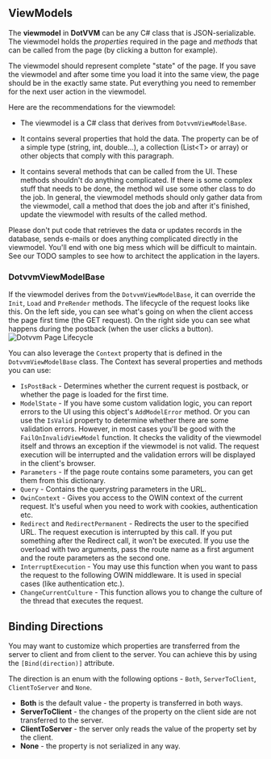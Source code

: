 ## ViewModels

The **viewmodel** in **DotVVM** can be any C# class that is JSON-serializable. The viewmodel holds the _properties_ required in the page 
and _methods_ that can be called from the page (by clicking a button for example).

The viewmodel should represent complete "state" of the page. If you save the viewmodel and after some time you load it into the same view,
the page should be in the exactly same state. Put everything you need to remember for the next user action in the viewmodel.

Here are the recommendations for the viewmodel:

+ The viewmodel is a C# class that derives from `DotvvmViewModelBase`. 

+ It contains several properties that hold the data. The property can be of a simple type (string, int, double...), 
a collection (List&lt;T&gt; or array) or other objects that comply with this paragraph.

+ It contains several methods that can be called from the UI. These methods shouldn't do anything complicated. If there is 
some complex stuff that needs to be done, the method wil use some other class to do the job. 
In general, the viewmodel methods should only gather data from the viewmodel, call a method that does the job and after it's finished, 
update the viewmodel with results of the called method. 

Please don't put code that retrieves the data or updates records in the database, sends e-mails or does anything complicated 
directly in the viewmodel. You'll end with one big mess which will be difficult to maintain.
See our TODO samples to see how to architect the application in the layers.


### DotvvmViewModelBase

If the viewmodel derives from the `DotvvmViewModelBase`, it can override the `Init`, `Load` and `PreRender` methods. The lifecycle 
of the request looks like this. On the left side, you can see what's going on when the client access the page first time 
(the GET request). On the right side you can see what happens during the postback (when the user clicks a button).
<img src="/Views/Docs/Pages/basics-viewmodels-img1.png" alt="Dotvvm Page Lifecycle" />

You can also leverage the `Context` property that is defined in the `DotvvmViewModelBase` class. The Context has several properties 
and methods you can use:
+ `IsPostBack` - Determines whether the current request is postback, or whether the page is loaded for the first time.
+ `ModelState` - If you have some custom validation logic, you can report errors to the UI using this object's `AddModelError` method. 
Or you can use the `IsValid` property to determine whether there are some validation errors. 
However, in most cases you'll be good with the `FailOnInvalidViewModel` function. It checks the validity of the viewmodel itself and 
throws an exception if the viewmodel is not valid. The request execution will be interrupted and the validation errors will be 
displayed in the client's browser.
+ `Parameters` - If the page route contains some parameters, you can get them from this dictionary.
+ `Query` - Contains the querystring parameters in the URL.
+ `OwinContext` - Gives you access to the OWIN context of the current request. It's useful when you need to work with cookies, authentication etc.
+ `Redirect` and `RedirectPermanent` - Redirects the user to the specified URL. The request execution is interrupted by this call. 
If you put something after the Redirect call, it won't be executed.
If you use the overload with two arguments, pass the route name as a first argument and the route parameters as the second one.
+ `InterruptExecution` - You may use this function when you want to pass the request to the following OWIN middleware. 
It is used in special cases (like authentication etc.).
+ `ChangeCurrentCulture` - This function allows you to change the culture of the thread that executes the request.


## Binding Directions

You may want to customize which properties are transferred from the server to client and from client to the server. 
You can achieve this by using the `[Bind(direction)]` attribute. 

The direction is an enum with the following options - `Both`, `ServerToClient`, `ClientToServer` and `None`.

* **Both** is the default value - the property is transferred in both ways.
* **ServerToClient** - the changes of the property on the client side are not transferred to the server.
* **ClientToServer** - the server only reads the value of the property set by the client.
* **None** - the property is not serialized in any way.
